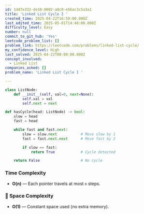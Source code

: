 ```yaml
---
id: 1dd7e332-de10-8002-a8c0-e56ac3c5a3a1
title: 'Linked List Cycle I '
created_time: 2025-04-22T16:59:00.000Z
last_edited_time: 2025-05-01T14:48:00.000Z
difficulty_level: Easy
number: null
commit_to_git_hub: 'Yes'
leetcode_problem_list: []
problem_link: https://leetcode.com/problems/linked-list-cycle/
my_confidence_level: High
last_solved: 2025-04-22T00:00:00.000Z
concept_involved:
  - Linked List
companies_asked: []
problem_name: 'Linked List Cycle I '

---
```


```python
class ListNode:
    def __init__(self, val=0, next=None):
        self.val = val
        self.next = next

def hasCycle(head: ListNode) -> bool:
    slow = head
    fast = head

    while fast and fast.next:
        slow = slow.next           # Move slow by 1
        fast = fast.next.next      # Move fast by 2

        if slow == fast:
            return True            # Cycle detected

    return False                   # No cycle

```

### Time Complexity

*   **O(n)** — Each pointer travels at most `n` steps.

### 🧠 Space Complexity

*   **O(1)** — Constant space used (no extra memory).
